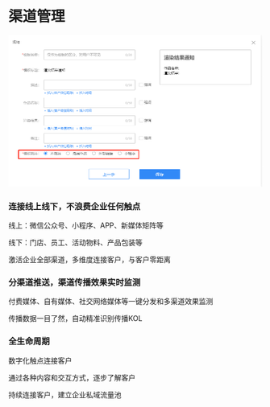# 渠道管理

![](../.gitbook/assets/image%20%28332%29.png)

### 连接线上线下，不浪费企业任何触点

线上：微信公众号、小程序、APP、新媒体矩阵等

线下：门店、员工、活动物料、产品包装等

激活企业全部渠道，多维度连接客户，与客户零距离

### 分渠道推送，渠道传播效果实时监测

付费媒体、自有媒体、社交网络媒体等一键分发和多渠道效果监测

传播数据一目了然，自动精准识别传播KOL

### 全生命周期

数字化触点连接客户

通过各种内容和交互方式，逐步了解客户

持续连接客户，建立企业私域流量池

